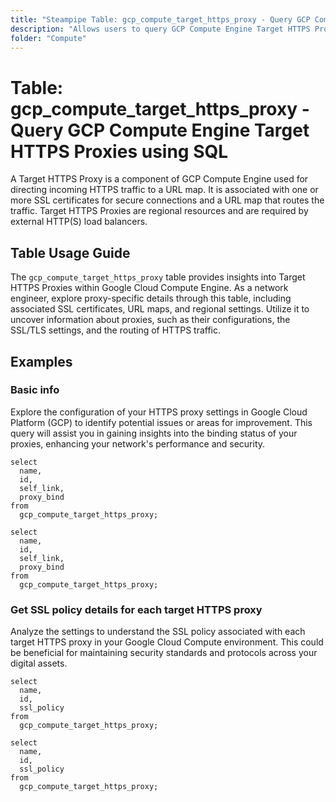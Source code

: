 ```yaml
---
title: "Steampipe Table: gcp_compute_target_https_proxy - Query GCP Compute Engine Target HTTPS Proxies using SQL"
description: "Allows users to query GCP Compute Engine Target HTTPS Proxies, specifically their configurations and associated SSL certificates, providing insights into the HTTPS traffic routing and SSL/TLS settings."
folder: "Compute"
---
```


# Table: gcp_compute_target_https_proxy - Query GCP Compute Engine Target HTTPS Proxies using SQL

A Target HTTPS Proxy is a component of GCP Compute Engine used for directing incoming HTTPS traffic to a URL map. It is associated with one or more SSL certificates for secure connections and a URL map that routes the traffic. Target HTTPS Proxies are regional resources and are required by external HTTP(S) load balancers.

## Table Usage Guide

The `gcp_compute_target_https_proxy` table provides insights into Target HTTPS Proxies within Google Cloud Compute Engine. As a network engineer, explore proxy-specific details through this table, including associated SSL certificates, URL maps, and regional settings. Utilize it to uncover information about proxies, such as their configurations, the SSL/TLS settings, and the routing of HTTPS traffic.

## Examples

### Basic info
Explore the configuration of your HTTPS proxy settings in Google Cloud Platform (GCP) to identify potential issues or areas for improvement. This query will assist you in gaining insights into the binding status of your proxies, enhancing your network's performance and security.

```sql+postgres
select
  name,
  id,
  self_link,
  proxy_bind
from
  gcp_compute_target_https_proxy;
```

```sql+sqlite
select
  name,
  id,
  self_link,
  proxy_bind
from
  gcp_compute_target_https_proxy;
```

### Get SSL policy details for each target HTTPS proxy
Analyze the settings to understand the SSL policy associated with each target HTTPS proxy in your Google Cloud Compute environment. This could be beneficial for maintaining security standards and protocols across your digital assets.

```sql+postgres
select
  name,
  id,
  ssl_policy
from
  gcp_compute_target_https_proxy;
```

```sql+sqlite
select
  name,
  id,
  ssl_policy
from
  gcp_compute_target_https_proxy;
```